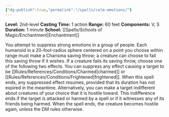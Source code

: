 ```yaml
---
{"dg-publish":true,"permalink":"/spells/calm-emotions/"}
---
```


**Level:** 2nd-level
**Casting Time:** 1 action
**Range:** 60 feet
**Components:** V, S
**Duration:** 1 minute
**School:** [[Spells/Schools of Magic/Enchantment\|Enchantment]]

You attempt to suppress strong emotions in a group of people. Each humanoid in a 20-foot-radius sphere centered on a point you choose within range must make a Charisma saving throw; a creature can choose to fail this saving throw if it wishes. If a creature fails its saving throw, choose one of the following two effects.
You can suppress any effect causing a target to be [[Rules/References/Conditions/Charmed\|charmed]] or [[Rules/References/Conditions/Frightened\|frightened]]. When this spell ends, any suppressed effect resumes, provided that its duration has not expired in the meantime.
Alternatively, you can make a target indifferent about creatures of your choice that it is hostile toward. This indifference ends if the target is attacked or harmed by a spell or if it witnesses any of its friends being harmed. When the spell ends, the creature becomes hostile again, unless the DM rules otherwise.